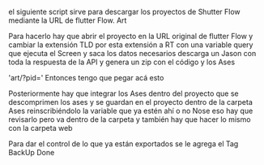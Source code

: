  el siguiente script sirve para descargar los proyectos de Shutter Flow mediante la URL de flutter Flow. Art

 Para hacerlo hay que abrir el proyecto en la URL original de flutter Flow y cambiar la extensión TLD por esta extensión a RT con una variable query que ejecuta el Screen y saca los datos necesarios descarga un Jason con toda la respuesta de la API y genera un zip con el código y los Ases

 'art/?pid='
 Entonces tengo que pegar acá esto

 Posteriormente hay que integrar los Ases dentro del proyecto que se descomprimen los ases y se guardan en el proyecto dentro de la carpeta Ases reinscribiéndolo la variable que ya estén ahí o no Nose eso hay que revisarlo pero va dentro de la carpeta y también hay que hacer lo mismo con la carpeta web

Para dar el control de lo que ya están exportados se le agrega el Tag BackUp Done
